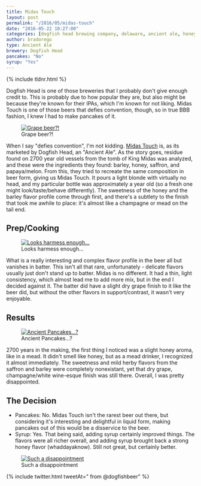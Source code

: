 ```yaml
---
title: Midas Touch
layout: post
permalink: "/2016/05/midas-touch"
date: "2016-05-22 10:27:00"
categories: [dogfish head brewing company, delaware, ancient ale, honey, saffron, barley, wheat beer]
author: bradorego
type: Ancient Ale
brewery: Dogfish Head
pancakes: "No"
syrup: "Yes"
---
```


{% include tldnr.html %}

Dogfish Head is one of those breweries that I probably don't give enough credit to. This is probably due to how popular they are, but also might be because they're known for their IPAs, which I'm known for not liking. Midas Touch is one of those beers that defies convention, though, so in true BBB fashion, I knew I had to make pancakes of it.

<figure class="imageWrap">
  <a href="{{ site.url }}/assets/full/midas-touch/beer.jpg">
    <img src="{{ site.url }}/assets/compressed/midas-touch/beer.jpg" alt="Grape beer?!" />
  </a>
  <figcaption>
    Grape beer?!
  </figcaption>
</figure>

When I say "defies convention", I'm not kidding. <a href="http://www.dogfish.com/brews-spirits/the-brews/year-round-brews/midas-touch.htm">Midas Touch</a> is, as its marketed by Dogfish Head, an "Ancient Ale". As the story goes, residue found on 2700 year old vessels from the tomb of King Midas was analyzed, and these were the ingredients they found: barley, honey, saffron, and papaya/melon. From this, they tried to recreate the same composition in beer form, giving us Midas Touch. It pours a light blonde with virtually no head, and my particular bottle was approximately a year old (so a fresh one might look/taste/behave differently). The sweetness of the honey and the barley flavor profile come through first, and there's a subtlety to the finish that took me awhile to place: it's almost like a champagne or mead on the tail end.

## Prep/Cooking

<figure class="imageWrap">
  <a href="{{ site.url }}/assets/full/midas-touch/batter.jpg">
    <img src="{{ site.url }}/assets/compressed/midas-touch/batter.jpg" alt='Looks harmess enough...' />
  </a>
  <figcaption>
    Looks harmess enough...
  </figcaption>
</figure>

What is a really interesting and complex flavor profile in the beer all but vanishes in batter. This isn't all that rare, unfortunately - delicate flavors usually just don't stand up to batter. Midas is no different. It had a thin, light consistency, which almost lead me to add more mix, but in the end I decided against it. The batter did have a slight dry grape finish to it like the beer did, but without the other flavors in support/contrast, it wasn't very enjoyable.

## Results

<figure class="imageWrap">
  <a href="{{ site.url }}/assets/full/midas-touch/pancakes.jpg">
    <img src="{{ site.url }}/assets/compressed/midas-touch/pancakes.jpg" alt="Ancient Pancakes...?" />
  </a>
  <figcaption>
    Ancient Pancakes...?
  </figcaption>
</figure>

2700 years in the making, the first thing I noticed was a slight honey aroma, like in a mead. It didn't smell like honey, but as a mead drinker, I recognized it almost immediately. The sweetness and mild herby flavors from the saffron and barley were completely nonexistant, yet that dry grape, champagne/white wine-esque finish was still there. Overall, I was pretty disappointed.

## The Decision

* Pancakes: No. Midas Touch isn't the rarest beer out there, but considering it's interesting and delightful in liquid form, making pancakes out of this would be a disservice to the beer.
* Syrup: Yes. That being said, adding syrup certainly improved things. The flavors were all richer overall, and adding syrup brought back a strong honey flavor (whaddayaknow). Still not great, but certainly better.

<figure class="imageWrap">
  <a href="{{ site.url }}/assets/full/midas-touch/syrup.jpg">
    <img src="{{ site.url }}/assets/compressed/midas-touch/syrup.jpg" alt="Such a disappointment" />
  </a>
  <figcaption>
    Such a disappointment
  </figcaption>
</figure>


{% include twitter.html tweetAt=" from @dogfishbeer" %}
